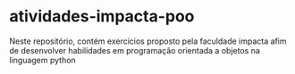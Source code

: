 # atividades-impacta-poo
Neste repositório, contém exercícios proposto pela faculdade impacta afim de desenvolver habilidades em programação orientada a objetos na linguagem python  
